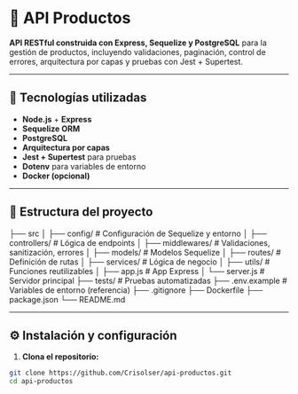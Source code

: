 # 🧃 API Productos

**API RESTful construida con Express, Sequelize y PostgreSQL** para la gestión de productos, incluyendo validaciones, paginación, control de errores, arquitectura por capas y pruebas con Jest + Supertest.

---

## 🚀 Tecnologías utilizadas

- **Node.js** + **Express**
- **Sequelize ORM**
- **PostgreSQL**
- **Arquitectura por capas**
- **Jest + Supertest** para pruebas
- **Dotenv** para variables de entorno
- **Docker (opcional)**

---

## 📁 Estructura del proyecto
├── src
│ ├── config/ # Configuración de Sequelize y entorno
│ ├── controllers/ # Lógica de endpoints
│ ├── middlewares/ # Validaciones, sanitización, errores
│ ├── models/ # Modelos Sequelize
│ ├── routes/ # Definición de rutas
│ ├── services/ # Lógica de negocio
│ ├── utils/ # Funciones reutilizables
│ ├── app.js # App Express
│ └── server.js # Servidor principal
├── tests/ # Pruebas automatizadas
├── .env.example # Variables de entorno (referencia)
├── .gitignore
├── Dockerfile
├── package.json
└── README.md

---

## ⚙️ Instalación y configuración

1. **Clona el repositorio:**

```bash
git clone https://github.com/Crisolser/api-productos.git
cd api-productos

